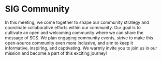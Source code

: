 # SIG Community

In this meeting, we come together to shape our community strategy and coordinate collaborative efforts within our community. Our goal is to cultivate an open and welcoming community where we can share the message of SCS. We plan engaging community events, strive to make this open-source community even more inclusive, and aim to keep it informative, inspiring, and captivating. We warmly invite you to join us in our mission and become a part of this exciting journey!
